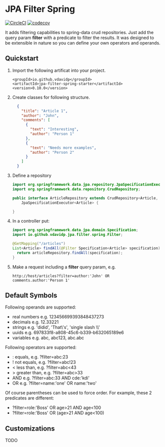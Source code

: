 # JPA Filter Spring

[![CircleCI](https://circleci.com/gh/circleci/circleci-docs.svg?style=shield)](https://circleci.com/gh/vdavidp/jpa-filter-spring) [![codecov](https://codecov.io/gh/vdavidp/jpa-filter-spring/branch/master/graph/badge.svg?token=CSCU81AV0H)](https://codecov.io/gh/vdavidp/jpa-filter-spring)

It adds filtering capabilities to spring-data crud repositories. Just add the query param **filter** with a predicate to filter the results. It was designed to be extensible in nature so you can define your own operators and operands.


## Quickstart

1. Import the following artificat into your project.
    ```
    <groupId>io.github.vdavidp</groupId>
    <artifactId>jpa-filter-spring-starter</artifactId>
    <version>0.10.0</version>
    ```
1. Create classes for following structure.
    ```json
      {
        "title": "Article 1",
        "author": "John",
        "comments": [
          {
            "text": "Interesting",
            "author": "Person 1"
          },
          {
            "text": "Needs more examples",
            "author": "Person 2"
          }
        ]
      }
    ```
1. Define a repository
    ```java
    import org.springframework.data.jpa.repository.JpaSpecificationExecutor;
    import org.springframework.data.repository.CrudRepository;

    public interface ArticleRepository extends CrudRepository<Article, Long>,
        JpaSpecificationExecutor<Article> {

    }
    ```
1. In a controller put:
    ```java
    import org.springframework.data.jpa.domain.Specification;
    import io.github.vdavidp.jpa.filter.spring.Filter;

    @GetMapping("/articles")
    List<Article> findAll(@Filter Specification<Article> specification) {
      return articleRepository.findAll(specification);
    }
    ```
1. Make a request including a **filter** query param, e.g.
    ```
    http://host/articles?filter=author:'John' OR comments.author:'Person 1'
    ```


## Default Symbols
Following operands are supported:
* real numbers e.g. 123456699393848437273
* decimals e.g. 12.33221
* strings e.g. 'didid', 'That\\'s', 'single slash \\\\'
* uuids e.g. 697833f8-a808-45c6-b339-b632065189e6
* variables e.g. abc, abc123, abc.abc

Following operators are supported:
* : equals, e.g. ?filter=abc:23
* ! not equals, e.g. ?filter=abc!23
* < less than, e.g. ?filter=abc<43
* \> greater than, e.g. ?filter=abc>33
* AND e.g. ?filter=abc:33 AND cde:'kdi'
* OR e.g. ?filter=name:'one' OR name:'two'

Of course parentheses can be used to force order. For example, these 2 predicates are different:

* ?filter=role:'Boss' OR age>21 AND  age<100
* ?filter=role:'Boss' OR (age>21 AND age<100)

## Customizations
TODO

